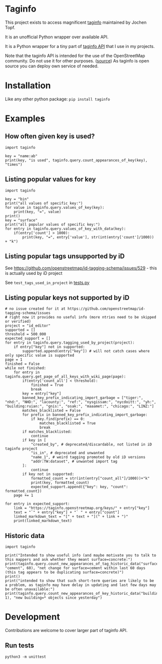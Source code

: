# Taginfo

This project exists to access magnificent [taginfo](https://taginfo.openstreetmap.org/) maintained by Jochen Topf.

It is an unofficial Python wrapper over available API.

It is a Python wrapper for a tiny part of [taginfo API](https://taginfo.openstreetmap.org/taginfo/apidoc) that I use in my projects.

Note that the taginfo API is intended for the use of the OpenStreetMap community. Do not use it for other purposes. ([source](https://wiki.openstreetmap.org/wiki/Taginfo/API)) As taginfo is open source you can deploy own service of needed.

# Installation

Like any other python package: `pip install taginfo`

# Examples
<!-- in case of editing or adding samples here, change also tests -->

## How often given key is used?

```
import taginfo

key = "name:ab"
print(key, "is used", taginfo.query.count_appearances_of_key(key), "times")
```

## Listing popular values for key

```
import taginfo

key = "bin"
print("all values of specific key:")
for value in taginfo.query.values_of_key(key):
    print(key, "=", value)
print()
key = "surface"
print("all popular values of specific key:")
for entry in taginfo.query.values_of_key_with_data(key):
    if(entry['count'] > 1000):
        print(key, "=", entry['value'], str(int(entry['count']/1000)) + "k")
```

## Listing popular tags unsupported by iD

See https://github.com/openstreetmap/id-tagging-schema/issues/529 - this is actually used by iD project

See `test_tags_used_in_project` in [tests.py](tests.py)

## Listing popular keys not supported by iD

```
# no issue created for it at https://github.com/openstreetmap/id-tagging-schema/issues
# right now it provides no useful info (more ntries need to be skipped or verified)
project = "id_editor"
supported = []
threshold = 500_000
expected_support = []
for entry in taginfo.query.tagging_used_by_project(project):
    if entry["key"] not in supported:
        supported.append(entry["key"]) # will not catch cases where only specific value is supported
page = 1
finished = False
while not finished:
    for entry in taginfo.query.get_page_of_all_keys_with_wiki_page(page):
        if(entry['count_all'] < threshold):
            finished = True
            break
        key = entry["key"]
        banned_key_prefix_indicating_import_garbage = ["tiger:", "nhd:", "NHD:", "lacounty:", "ref:", "nysgissam:", "nycdoitt:", "yh:", "building:ruian:", "gnis:", "osak:", "maaamet:", "chicago:", "LINZ:"]
        matches_blacklisted = False
        for prefix in banned_key_prefix_indicating_import_garbage:
            if key.find(prefix) == 0:
                matches_blacklisted = True
                break
        if matches_blacklisted:
            continue
        if key in [
            "created_by", # deprecated/discardable, not listed in iD taginfo project
            "is_in", # deprecated and unwanted
            "name_1", # weird tagging promoted by old iD versions
            "addr:TW:dataset", # unwanted import tag
        ]:
            continue
        if key not in supported:
            formatted_count = str(int(entry["count_all"]/1000))+"k"
            print(key, formatted_count)
            expected_support.append({"key": key, "count": formatted_count})
    page += 1

for entry in expected_support:
    link = "https://taginfo.openstreetmap.org/keys/" + entry["key"]
    text = "`" + entry["key"] + "` " + entry["count"]
    linked_markdown_text = "[" + text + "](" + link + ")"
    print(linked_markdown_text)
```
## Historic data

```
import taginfo

print("Intended to show useful info (and maybe motivate you to talk to this mappers and ask whether they meant surface=concrete:")
print(taginfo.query.count_new_appearances_of_tag_historic_data("surface", "cement", 60), "net change for surface=cement within last 60 days (this tag appears to be duplicating surface=concrete)")
print()
print("intended to show that such short-term queries are likely to be a problem, as taginfo may have delay in updating and last few days may be often unavailable:")
print(taginfo.query.count_new_appearances_of_key_historic_data("building", 1), "new building=* objects since yesterday")
```

# Development

Contributions are welcome to cover larger part of taginfo API.

## Run tests

`python3 -m unittest`